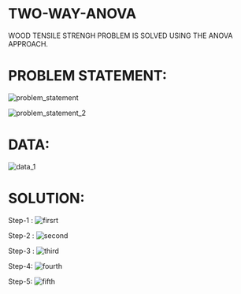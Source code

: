 # TWO-WAY-ANOVA
 WOOD TENSILE STRENGH PROBLEM IS SOLVED USING THE ANOVA APPROACH.

# PROBLEM STATEMENT:
![problem_statement](https://user-images.githubusercontent.com/55339677/146363427-4b78d6c4-8ea9-4ca0-91c2-1d32455c38b4.png)

![problem_statement_2](https://user-images.githubusercontent.com/55339677/146363516-7c8a81be-5941-47a0-bf6b-c492677d3766.png)

# DATA:
![data_1](https://user-images.githubusercontent.com/55339677/146363577-6d483927-5c2d-4f7c-8dff-6e657a3f540d.png)

# SOLUTION:
Step-1 :
![firsrt](https://user-images.githubusercontent.com/55339677/146363709-a6921a2f-2f9f-47d7-9144-b8a31b1dfb37.png)

Step-2 :
![second](https://user-images.githubusercontent.com/55339677/146363755-f17017ee-b8f9-4fdd-9b08-acec285fac79.png)

Step-3 :
![third](https://user-images.githubusercontent.com/55339677/146363798-00e71c85-b332-43ec-938d-625bdcba6c8d.png)

Step-4:
![fourth](https://user-images.githubusercontent.com/55339677/146363853-f5c2f838-16db-4465-bf29-348cb287ce25.png)

Step-5:
![fifth](https://user-images.githubusercontent.com/55339677/146363929-137ebfc3-1e55-4cf5-9d12-5fdbe2777613.png)
